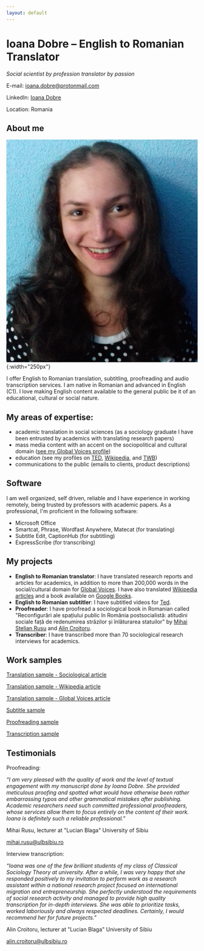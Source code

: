 ```yaml
---
layout: default
---
```


# Ioana Dobre – English to Romanian Translator

*Social scientist by profession translator by passion*

E-mail: [ioana.dobre@protonmail.com](mailto:ioana.dobre@protonmail.com)

LinkedIn: [Ioana Dobre](https://www.linkedin.com/in/ioana-dobre-803625226/)

Location: Romania



## About me

![portfolio picture](assets/portfolio_picture.png){:width="250px"}

I offer English to Romanian translation, subtitling, proofreading and audio transcription services. I am native in Romanian and advanced in English (C1). I love making English content available to the general public be it of an educational, cultural or social nature.

## My areas of expertise:

-  academic translation in social sciences (as a sociology graduate I have been entrusted by academics with translating research papers)
-  mass media content with an accent on the sociopolitical and cultural domain ([see my Global Voices profile](https://ro.globalvoices.org/author/ioana-dobre))
-  education (see my profiles on [TED](https://www.ted.com/profiles/36332057/translator), [Wikipedia](https://ro.wikipedia.org/wiki/Utilizator:Ioana2022), and [TWB](https://twbplatform.org/5142706f6861514b4d74734c5a4a724b5734626e36413d3d3a3a4c9109a439962832a0270f1d0c149686/key/))
-  communications to the public (emails to clients, product descriptions)
  
## Software

I am well organized, self driven, reliable and I have experience in working remotely, being trusted by professors with academic papers. As a professional, I'm proficient in the following software:
- Microsoft Office
- Smartcat, Phrase, Wordfast Anywhere, Matecat (for translating)
- Subtitle Edit, CaptionHub (for subtitling)
- ExpressScribe (for transcribing)


## My projects

- **English to Romanian translator**: I have translated research reports and articles for academics, in addition to more than 200,000 words in the social/cultural domain for [Global Voices](https://ro.globalvoices.org/author/ioana-dobre). I have also translated [Wikipedia articles](https://ro.wikipedia.org/wiki/Utilizator:Ioana2022) and a book available on [Google Books](https://books.google.ro/books?id=Xv_rEAAAQBAJ&hl=ro).
- **English to Romanian subtitler**: I have subtitled videos for [Ted](https://www.ted.com/profiles/36332057/translator).
- **Proofreader**: I have proofread a sociological book in Romanian called "Reconfigurări ale spațiului public în România postsocialistă: atitudini sociale față de redenumirea străzilor și înlăturarea statuilor" by [Mihai Stelian Rusu](https://socioumane.ulbsibiu.ro/team/mihai-stelian-rusu/) and [Alin Croitoru](https://socioumane.ulbsibiu.ro/team/alin-iosif-croitoru/).
- **Transcriber**: I have transcribed more than 70 sociological research interviews for academics.

## Work samples

[Translation sample - Sociological article](https://drive.google.com/file/d/1yCATsczZvRjqFmUYJQQzPrvfHIqVKZW7/view)

[Translation sample - Wikipedia article](https://ro.wikipedia.org/wiki/Franchism_sociologic)

[Translation sample - Global Voices article](https://ro.globalvoices.org/2022/04/3660)

[Subtitle sample](https://www.youtube.com/watch?v=cFgebPd9HGI)

[Proofreading sample](https://drive.google.com/file/d/1FdI_K_KJ2Lf0jkew86t7JBut5M3hthsK/view)

[Transcription sample](https://drive.google.com/file/d/1xCmn5TnKkYOtQC1ieCqjsYVwWXJoDWzM/view)



## Testimonials

Proofreading:

*“I am very pleased with the quality of work and the level of textual engagement with my manuscript done by Ioana Dobre. She provided meticulous proofing and spotted what would have otherwise been rather embarrassing typos and other grammatical mistakes after publishing. Academic researchers need such committed professional proofreaders, whose services allow them to focus entirely on the content of their work. Ioana is definitely such a reliable professional.”*

Mihai Rusu, lecturer at "Lucian Blaga" University of Sibiu

[mihai.rusu@ulbsibiu.ro](mailto:mihai.rusu@ulbsibiu.ro)

Interview transcription:

*“Ioana was one of the few brilliant students of my class of Classical Sociology Theory at university. After a while, I was very happy that she responded positively to my invitation to perform work as a research assistant within a national research project focused on international migration and entrepreneurship. She perfectly understood the requirements of social research activity and managed to provide high quality transcription for in-depth interviews. She was able to prioritize tasks, worked laboriously and always respected deadlines. Certainly, I would recommend her for future projects.”*

Alin Croitoru, lecturer at "Lucian Blaga" University of Sibiu

[alin.croitoru@ulbsibiu.ro](mailto:alin.croitoru@ulbsibiu.ro)



